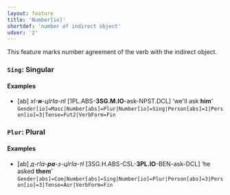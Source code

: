 ```yaml
---
layout: feature
title: 'Number[io]'
shortdef: 'number of indirect object'
udver: '2'
---
```


This feature marks number agreement of the verb with the indirect object.

### <a name="Sing">`Sing`</a>: Singular

#### Examples

* [ab] _хI-<b>и</b>-цIгIа-пI_ [1PL.ABS-<b>3SG.M.IO</b>-ask-NPST.DCL] ‘we'll ask <b>him</b>’ `Gender[io]=Masc|Number[abs]=Plur|Number[io]=Sing|Person[abs]=1|Person[io]=3|Tense=Fut2|VerbForm=Fin`

### <a name="Plur">`Plur`</a>: Plural

#### Examples

* [ab] _д-гIа-<b>ра</b>-з-цIгIа-тI_ [3SG.H.ABS-CSL-<b>3PL.IO</b>-BEN-ask-DCL] ‘he asked <b>them</b>’ `Gender[abs]=Com|Number[abs]=Sing|Number[io]=Plur|Person[abs]=3|Person[io]=3|Tense=Aor|VerbForm=Fin`

